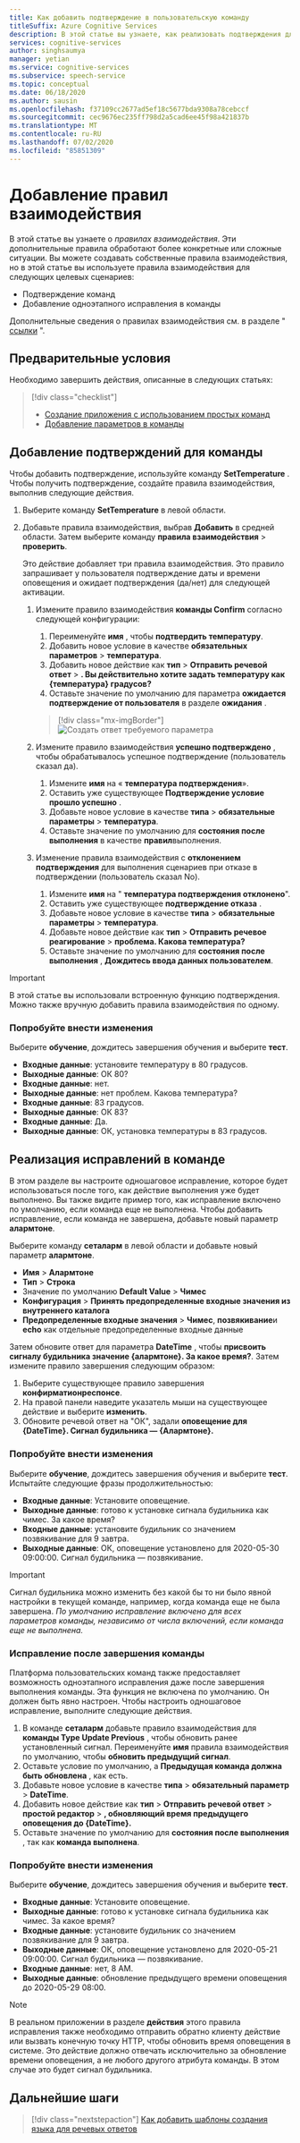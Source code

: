 ```yaml
---
title: Как добавить подтверждение в пользовательскую команду
titleSuffix: Azure Cognitive Services
description: В этой статье вы узнаете, как реализовать подтверждения для команды в пользовательских командах.
services: cognitive-services
author: singhsaumya
manager: yetian
ms.service: cognitive-services
ms.subservice: speech-service
ms.topic: conceptual
ms.date: 06/18/2020
ms.author: sausin
ms.openlocfilehash: f37109cc2677ad5ef18c5677bda9308a78cebccf
ms.sourcegitcommit: cec9676ec235ff798d2a5cad6ee45f98a421837b
ms.translationtype: MT
ms.contentlocale: ru-RU
ms.lasthandoff: 07/02/2020
ms.locfileid: "85851309"
---
```

# <a name="add-interaction-rules"></a>Добавление правил взаимодействия

В этой статье вы узнаете о *правилах взаимодействия*. Эти дополнительные правила обработают более конкретные или сложные ситуации. Вы можете создавать собственные правила взаимодействия, но в этой статье вы используете правила взаимодействия для следующих целевых сценариев:

* Подтверждение команд
* Добавление одноэтапного исправления в команды

Дополнительные сведения о правилах взаимодействия см. в разделе " [ссылки](./custom-commands-references.md) ".

## <a name="prerequisites"></a>Предварительные условия

Необходимо завершить действия, описанные в следующих статьях:
> [!div class="checklist"]
> * [Создание приложения с использованием простых команд](./how-to-custom-commands-create-application-with-simple-commands.md)
> * [Добавление параметров в команды](./how-to-custom-commands-add-parameters-to-commands.md)

## <a name="add-confirmations-to-a-command"></a>Добавление подтверждений для команды

Чтобы добавить подтверждение, используйте команду **SetTemperature** . Чтобы получить подтверждение, создайте правила взаимодействия, выполнив следующие действия.

1. Выберите команду **SetTemperature** в левой области.
1. Добавьте правила взаимодействия, выбрав **Добавить** в средней области. Затем выберите команду **правила взаимодействия**  >  **проверить**.

    Это действие добавляет три правила взаимодействия. Это правило запрашивает у пользователя подтверждение даты и времени оповещения и ожидает подтверждения (да/нет) для следующей активации.

    1. Измените правило взаимодействия **команды Confirm** согласно следующей конфигурации:
        1. Переименуйте **имя** , чтобы **подтвердить температуру**.
        1. Добавить новое условие в качестве **обязательных параметров**  >  **температура**.
        1. Добавить новое действие как **тип**  >  **Отправить речевой ответ**  >  **. Вы действительно хотите задать температуру как {температура} градусов?**
        1. Оставьте значение по умолчанию для параметра **ожидается подтверждение от пользователя** в разделе **ожидания** .
      
         > [!div class="mx-imgBorder"]
         > ![Создать ответ требуемого параметра](media/custom-speech-commands/add-validation-set-temperature.png)
    

    1. Измените правило взаимодействия **успешно подтверждено** , чтобы обрабатывалось успешное подтверждение (пользователь сказал да).
      
          1. Измените **имя** на « **температура подтверждения**».
          1. Оставить уже существующее **Подтверждение условие прошло успешно** .
          1. Добавьте новое условие в качестве **типа**  >  **обязательные параметры**  >  **температура**.
          1. Оставьте значение по умолчанию для **состояния после выполнения** в качестве **правил**выполнения.

    1. Изменение правила взаимодействия с **отклонением подтверждения** для выполнения сценариев при отказе в подтверждении (пользователь сказал No).

          1. Измените **имя** на " **температура подтверждения отклонено**".
          1. Оставить уже существующее **подтверждение отказа** .
          1. Добавьте новое условие в качестве **типа**  >  **обязательные параметры**  >  **температура**.
          1. Добавьте новое действие как **тип**  >  **Отправить речевое реагирование**  >  **проблема. Какова температура?**
          1. Оставьте значение по умолчанию для **состояния после выполнения** , **Дождитесь ввода данных пользователем**.

> [!IMPORTANT]
> В этой статье вы использовали встроенную функцию подтверждения. Можно также вручную добавить правила взаимодействия по одному.
   

### <a name="try-out-the-changes"></a>Попробуйте внести изменения

Выберите **обучение**, дождитесь завершения обучения и выберите **тест**.

- **Входные данные**: установите температуру в 80 градусов.
- **Выходные данные**: ОК 80?
- **Входные данные**: нет.
- **Выходные данные**: нет проблем. Какова температура?
- **Входные данные**: 83 градусов.
- **Выходные данные**: ОК 83?
- **Входные данные**: Да.
- **Выходные данные**: ОК, установка температуры в 83 градусов.


## <a name="implement-corrections-in-a-command"></a>Реализация исправлений в команде

В этом разделе вы настроите одношаговое исправление, которое будет использоваться после того, как действие выполнения уже будет выполнено. Вы также видите пример того, как исправление включено по умолчанию, если команда еще не выполнена. Чтобы добавить исправление, если команда не завершена, добавьте новый параметр **алармтоне**.

Выберите команду **сеталарм** в левой области и добавьте новый параметр **алармтоне**.
        
- **Имя**  >  **Алармтоне**
- **Тип**  >  **Строка**
- Значение по умолчанию **Default Value**  >  **Чимес**
- **Конфигурация**  >  **Принять предопределенные входные значения из внутреннего каталога**
- **Предопределенные входные значения**  >  **Чимес**, **позвякивание**и **echo** как отдельные предопределенные входные данные


Затем обновите ответ для параметра **DateTime** , чтобы **присвоить сигналу будильника значение {алармтоне}. За какое время?**. Затем измените правило завершения следующим образом:

1. Выберите существующее правило завершения **конфирматионреспонсе**.
1. На правой панели наведите указатель мыши на существующее действие и выберите **изменить**.
1. Обновите речевой ответ на "ОК", задали **оповещение для {DateTime}. Сигнал будильника — {Алармтоне}.**

### <a name="try-out-the-changes"></a>Попробуйте внести изменения

Выберите **обучение**, дождитесь завершения обучения и выберите **тест**.
Испытайте следующие фразы продолжительностью:

- **Входные данные**: Установите оповещение.
- **Выходные данные**: готово к установке сигнала будильника как чимес. За какое время?
- **Входные данные**: установите будильник со значением позвякивание для 9 завтра.
- **Выходные данные**: ОК, оповещение установлено для 2020-05-30 09:00:00. Сигнал будильника — позвякивание.

> [!IMPORTANT]
> Сигнал будильника можно изменить без какой бы то ни было явной настройки в текущей команде, например, когда команда еще не была завершена. *По умолчанию исправление включено для всех параметров команды, независимо от числа включений, если команда еще не выполнена.*

### <a name="correction-when-command-is-completed"></a>Исправление после завершения команды

Платформа пользовательских команд также предоставляет возможность одноэтапного исправления даже после завершения выполнения команды. Эта функция не включена по умолчанию. Он должен быть явно настроен. Чтобы настроить одношаговое исправление, выполните следующие действия.

1. В команде **сеталарм** добавьте правило взаимодействия для **команды Type Update Previous** , чтобы обновить ранее установленный сигнал. Переименуйте **имя** правила взаимодействия по умолчанию, чтобы **обновить предыдущий сигнал**.
1. Оставьте условие по умолчанию, а **Предыдущая команда должна быть обновлена** , как есть.
1. Добавьте новое условие в качестве **типа**  >  **обязательный параметр**  >  **DateTime**.
1. Добавить новое действие как **тип**  >  **Отправить речевой ответ**  >  **простой редактор**  >  **, обновляющий время предыдущего оповещения до {DateTime}.**
1. Оставьте значение по умолчанию для **состояния после выполнения** , так как **команда выполнена**.

### <a name="try-out-the-changes"></a>Попробуйте внести изменения

Выберите **обучение**, дождитесь завершения обучения и выберите **тест**.

- **Входные данные**: Установите оповещение.
- **Выходные данные**: готово к установке сигнала будильника как чимес. За какое время?
- **Входные данные**: установите будильник со значением позвякивание для 9 завтра.
- **Выходные данные**: ОК, оповещение установлено для 2020-05-21 09:00:00. Сигнал будильника — позвякивание.
- **Входные данные**: нет, 8 AM.
- **Выходные данные**: обновление предыдущего времени оповещения до 2020-05-29 08:00.

> [!NOTE]
> В реальном приложении в разделе **действия** этого правила исправления также необходимо отправить обратно клиенту действие или вызвать конечную точку HTTP, чтобы обновить время оповещения в системе. Это действие должно отвечать исключительно за обновление времени оповещения, а не любого другого атрибута команды. В этом случае это будет сигнал будильника.

## <a name="next-steps"></a>Дальнейшие шаги

> [!div class="nextstepaction"]
> [Как добавить шаблоны создания языка для речевых ответов](./how-to-custom-commands-add-language-generation-templates.md)
